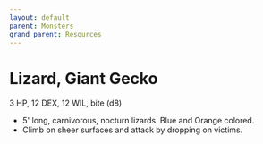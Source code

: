 ```yaml
---
layout: default
parent: Monsters
grand_parent: Resources
---
```


# Lizard, Giant Gecko

3 HP, 12 DEX, 12 WIL, bite (d8)

- 5' long, carnivorous, nocturn lizards. Blue and Orange colored.
- Climb on sheer surfaces and attack by dropping on victims.
